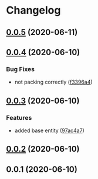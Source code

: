 # Changelog

## [0.0.5](https://github.com/datatorch/geometry.js/compare/v0.0.4...v0.0.5) (2020-06-11)

## [0.0.4](https://github.com/datatorch/geometry.js/compare/v0.0.3...v0.0.4) (2020-06-10)

### Bug Fixes

- not packing correctly ([f3396a4](https://github.com/datatorch/geometry.js/commit/f3396a4ab4c008ace7cd4d5ce356c98d4ec6232f))

## [0.0.3](https://github.com/datatorch/geometry.js/compare/v0.0.2...v0.0.3) (2020-06-10)

### Features

- added base entity ([97ac4a7](https://github.com/datatorch/geometry.js/commit/97ac4a791e1c7cc5b94d92cf11d58864d49fddd2))

## [0.0.2](https://github.com/datatorch/geometry.js/compare/v0.0.1...v0.0.2) (2020-06-10)

## 0.0.1 (2020-06-10)
